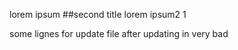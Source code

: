 lorem ipsum 
##second title
lorem ipsum2 1




some lignes for update file after updating in very bad 


